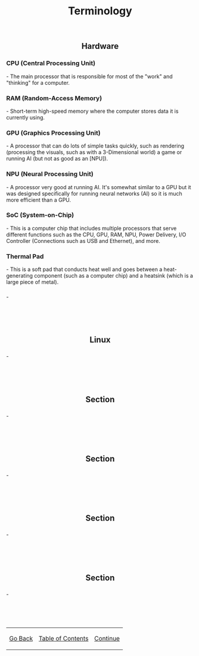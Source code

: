 [cpu]:  ""
[soc]: /more/terminology.md#soc-system-on-chip "System-on-Chip: includes multiple processors with different functions in a single chip."
[thermal pad]: /more/terminology.md#thermal-pad "Soft pad that conducts heat away from computer chips."

<h1 align=center>Terminology</h1>

<br>

<h2 align=center>Hardware</h2>

<h3>CPU (Central Processing Unit)</h3>
- The main processor that is responsible for most of the "work" and "thinking" for a computer.
<h3>RAM (Random-Access Memory)</h3>
- Short-term high-speed memory where the computer stores data it is currently using.
<h3>GPU (Graphics Processing Unit)</h3>
- A processor that can do lots of simple tasks quickly, such as rendering (processing the visuals, such as with a 3-Dimensional world) a game or running AI (but not as good as an [NPU]).
<h3>NPU (Neural Processing Unit)</h3>
- A processor very good at running AI. It's somewhat similar to a GPU but it was designed specifically for running neural networks (AI) so it is much more efficient than a GPU.
<h3>SoC (System-on-Chip)</h3>
- This is a computer chip that includes multiple processors that serve different functions such as the CPU, GPU, RAM, NPU, Power Delivery, I/O Controller (Connections such as USB and Ethernet), and more.
<h3>Thermal Pad</h3>
- This is a soft pad that conducts heat well and goes between a heat-generating component (such as a computer chip) and a heatsink (which is a large piece of metal).
<h3></h3>
- 

<br><br><br>

<h2 align=center>Linux</h2>

<h3></h3>
- 

<br><br><br>

<h2 align=center>Section</h2>

<h3></h3>
- 

<br><br><br>

<h2 align=center>Section</h2>

<h3></h3>
- 

<br><br><br>

<h2 align=center>Section</h2>

<h3></h3>
- 

<br><br><br>

<h2 align=center>Section</h2>

<h3></h3>
- 

<br><br><br>

<table align=center>
    <tr>
        <td>

[Go Back](/README.md)
        </td>
        <td>
[Table of Contents](/README.md)
        </td>
        <td>
[Continue](/README.md)
        </td>
    </tr>
</table>

